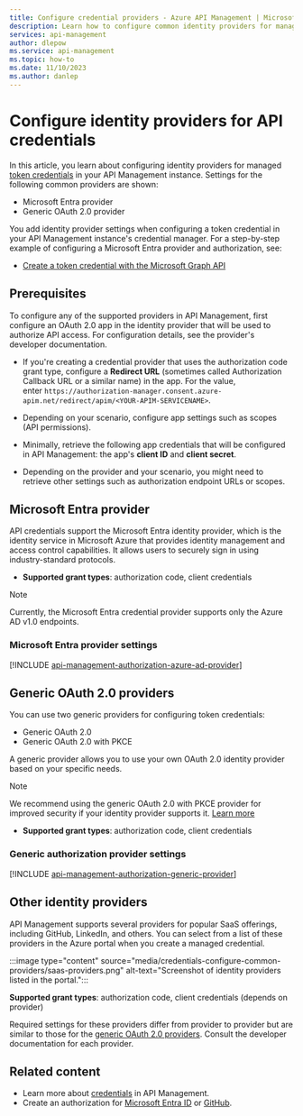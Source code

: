 ```yaml
---
title: Configure credential providers - Azure API Management | Microsoft Docs
description: Learn how to configure common identity providers for managed token credentials in Azure API Management. Example providers are Microsoft Entra ID and a generic OAuth 2.0 provider.  
services: api-management
author: dlepow
ms.service: api-management
ms.topic: how-to
ms.date: 11/10/2023
ms.author: danlep
---
```


# Configure identity providers for API credentials

In this article, you learn about configuring identity providers for managed [token credentials](credentials-overview.md) in your API Management instance. Settings for the following common providers are shown:

* Microsoft Entra provider
* Generic OAuth 2.0 provider

You add identity provider settings when configuring a token credential in your API Management instance's credential manager. For a step-by-step example of configuring a Microsoft Entra provider and authorization, see:

* [Create a token credential with the Microsoft Graph API](authorizations-how-to-azure-ad.md)

## Prerequisites

To configure any of the supported providers in API Management, first configure an OAuth 2.0 app in the identity provider that will be used to authorize API access. For configuration details, see the provider's developer documentation.

* If you're creating a credential provider that uses the authorization code grant type, configure a **Redirect URL** (sometimes called Authorization Callback URL or a similar name) in the app. For the value, enter `https://authorization-manager.consent.azure-apim.net/redirect/apim/<YOUR-APIM-SERVICENAME>`.

* Depending on your scenario, configure app settings such as scopes (API permissions).
    
* Minimally, retrieve the following app credentials that will be configured in API Management: the app's **client ID** and **client secret**.

* Depending on the provider and your scenario, you might need to retrieve other settings such as authorization endpoint URLs or scopes.

## Microsoft Entra provider

API credentials support the Microsoft Entra identity provider, which is the identity service in Microsoft Azure that provides identity management and access control capabilities. It allows users to securely sign in using industry-standard protocols.

* **Supported grant types**: authorization code, client credentials

> [!NOTE]
>  Currently, the Microsoft Entra credential provider supports only the Azure AD v1.0 endpoints.
 

### Microsoft Entra provider settings
    
[!INCLUDE [api-management-authorization-azure-ad-provider](../../includes/api-management-authorization-azure-ad-provider.md)]


## Generic OAuth 2.0 providers

You can use two generic providers for configuring token credentials:

* Generic OAuth 2.0
* Generic OAuth 2.0 with PKCE 

A generic provider allows you to use your own OAuth 2.0 identity provider based on your specific needs. 

> [!NOTE]
> We recommend using the generic OAuth 2.0 with PKCE provider for improved security if your identity provider supports it. [Learn more](https://oauth.net/2/pkce/)

* **Supported grant types**: authorization code, client credentials

### Generic authorization provider settings

[!INCLUDE [api-management-authorization-generic-provider](../../includes/api-management-authorization-generic-provider.md)]

## Other identity providers

API Management supports several providers for popular SaaS offerings, including GitHub, LinkedIn, and others. You can select from a list of these providers in the Azure portal when you create a managed credential.

:::image type="content" source="media/credentials-configure-common-providers/saas-providers.png" alt-text="Screenshot of identity providers listed in the portal.":::

**Supported grant types**: authorization code, client credentials (depends on provider)

Required settings for these providers differ from provider to provider but are similar to those for the [generic OAuth 2.0 providers](#generic-oauth-20-providers). Consult the developer documentation for each provider.

## Related content

* Learn more about [credentials](credentials-overview.md) in API Management.
* Create an authorization for [Microsoft Entra ID](authorizations-how-to-azure-ad.md) or [GitHub](authorizations-how-to-github.md).

